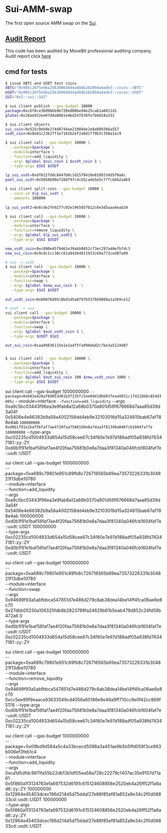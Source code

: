 # Sui-AMM-swap

The first open source AMM swap on the [Sui](https://github.com/MystenLabs).

## [Audit Report](https://movebit.xyz/file/Sui-AMM-swap-Contracts-Audit-Report.pdf)
This code has been audited by MoveBit professional auditing company. 
Audit report click [here](https://github.com/OmniBTC/Sui-AMM-swap/blob/main/Sui-AMM-swap%20Contracts%20Audit%20Report%20(5).pdf)

## cmd for tests
```bash
$ issue XBTC and USDT test coins
XBTC="0x985c26f5edba256380648d4ad84b202094a4ade3::coins::XBTC"
USDT="0x985c26f5edba256380648d4ad84b202094a4ade3::coins::USDT"
SUI="0x2::sui::SUI"

$ sui client publish --gas-budget 10000
package=0xc6f8ce30d96bb9b728e000be94e25cab1a6011d1
global=0x28ae932ee07d4a0881e4bd24f630fe7b0d18a332

$ sui client objects
sui_coin=0x525c0eb0e1f4d8744ae21984de2e8a089366a557
usdt_coin=0x8e81c2362ff1e7101b2ef2a0d1ff9b3c358a1ac9

$ sui client call --gas-budget 10000 \
  --package=$package \
  --module=interface \
  --function=add_liquidity \
  --args $global $sui_coin 1 $usdt_coin 1 \
  --type-args $SUI $USDT
  
lp_sui_usdt=0xdf622fddc8447b0c1d15f8418e010933dd5f0a6c 
pool_sui_usdt=0x5058b90e728df97c4cb5cade5e5c77fcb662a4b9

$ sui client split-coin --gas-budget 10000 \
  --coin-id $lp_sui_usdt \
  --amounts 100000
  
lp_sui_usdt2=0x6cde2fe9277c92e196585fb12c6e3d5aaa4eab34

$ sui client call --gas-budget 10000 \
  --package=$package \
  --module=interface \
  --function=remove_liquidity \
  --args $global $lp_sui_usdt2 \
  --type-args $SUI $USDT

new_usdt_coin=0xc090e45f9461e39abb0452cf3ec297a40efbfdc3
new_sui_coin=0x9c8c1cc38cc61a94264911933c69a772ced07a09

# sui -> usdt
$ sui client call --gas-budget 10000 \
  --package=$package \
  --module=interface \
  --function=swap \
  --args $global $new_sui_coin 1  \
  --type-args $SUI $USDT
  
out_usdt_coin=0x80076d95c8bd1d5a0f97b537669008a1a369ce12

# usdt -> sui
sui client call --gas-budget 10000 \
  --package=$package \
  --module=interface \
  --function=swap \
  --args $global $out_usdt_coin 1 \
  --type-args $USDT $SUI

out_sui_coin=0xaa89836115e1e1a4f5fa990ebd2c7be3a5124d07


$ sui client call --gas-budget 10000 \
  --package=$package \
  --module=interface \
  --function=add_liquidity \
  --args $global $out_sui_coin 100 $new_usdt_coin 1000 \
  --type-args $SUI $USDT
```

sui client call --gas-budget 1000000000 `
--package=0xb83a428af0d053d01b3f235fc5ee69d10bb03feaa9931c17421bb6c854d3005c `
--module=interface `
--function=add_liquidity `
--args 0xa9c5bc03443f96ea3e9fab8a12a68b0370a901d56f676668d7aaa85d39d3a04f 0x5406e4e66382b9a58a4002158dd4eb9e32103016d15a324815bab67af788e4ab `
100000000 0xd0b1f91e1baf56faf7ae4f20faa75681b0e8a7daa3f81340a046fcb1604faf7e 100000000 `
--type-args 0xc02235cd1004933d654a15d58cee67c34f80e7e97d188adf05a938fd76347181::zy::ZY 0xd0b1f91e1baf56faf7ae4f20faa75681b0e8a7daa3f81340a046fcb1604faf7e::usdt::USDT



sui client call --gas-budget 1000000000 \
--package=0xa689c79801e951c89fb8c726718565b69ea73573226331b304821f13dbe10780 \
--module=interface \
--function=add_liquidity \
--args 0xa9c5bc03443f96ea3e9fab8a12a68b0370a901d56f676668d7aaa85d39d3a04f 0x5406e4e66382b9a58a4002158dd4eb9e32103016d15a324815bab67af788e4ab 100000000 0xd0b1f91e1baf56faf7ae4f20faa75681b0e8a7daa3f81340a046fcb1604faf7e::usdt::USDT 100000000 \
--type-args 0xc02235cd1004933d654a15d58cee67c34f80e7e97d188adf05a938fd76347181::zy::ZY 0xd0b1f91e1baf56faf7ae4f20faa75681b0e8a7daa3f81340a046fcb1604faf7e::usdt::USDT


sui client call --gas-budget 1000000000 \
--package=0xa689c79801e951c89fb8c726718565b69ea73573226331b304821f13dbe10780 \
--module=interface \
--function=swap \
--args 0x94699f93a5abfbbca547851d7e486d279c8ab38dea14be14ff4fca06ae6e8c70 0x27dbb05230a106325fdb8b2823789fa24629b61b5eab479d852c24fd59b472a6 0  \
--type-args 0xd0b1f91e1baf56faf7ae4f20faa75681b0e8a7daa3f81340a046fcb1604faf7e::usdt::USDT 0xc02235cd1004933d654a15d58cee67c34f80e7e97d188adf05a938fd76347181::zy::ZY


sui client call --gas-budget 1000000000 \
--package=0xa689c79801e951c89fb8c726718565b69ea73573226331b304821f13dbe10780 \
--module=interface \
--function=remove_liquidity \
--args 0x94699f93a5abfbbca547851d7e486d279c8ab38dea14be14ff4fca06ae6e8c70 0xcc5ee99f9eaace93633549cd4056a65186e9e46a9ff710cc9e0f42cc869f5176
--type-args 0xd0b1f91e1baf56faf7ae4f20faa75681b0e8a7daa3f81340a046fcb1604faf7e::usdt::USDT 0xc02235cd1004933d654a15d58cee67c34f80e7e97d188adf05a938fd76347181::zy::ZY

sui client call --gas-budget 1000000000 \
--package=0x09bd9d584a5c4a33bcecd5098a3a451ae9b5b5ffd059f3ce983b006ef3feb1c4 \
--module=interface \
--function=add_liquidity \
--args 0xca1d5dfdc9611fa55b22db13b1df05ea58a728c22279c1407ac35e9157d71a61 0x5f860a1f3124783efa697532d6191c615124608856e2520eb4a26ff52f1a6ad6::zy::ZY 100000000  0x12964e45403dcec196d214d5d75ddaf27e88f85ef81a852a9e34c2f0d08833cd::usdt::USDT 100000000 \
--type-args 0x5f860a1f3124783efa697532d6191c615124608856e2520eb4a26ff52f1a6ad6::zy::ZY 0x12964e45403dcec196d214d5d75ddaf27e88f85ef81a852a9e34c2f0d08833cd::usdt::USDT


